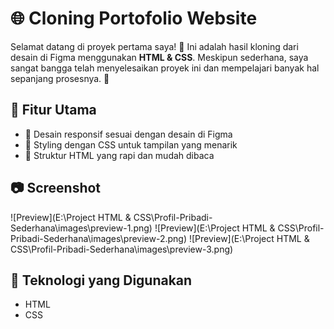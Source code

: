 # 🌐 Cloning Portofolio Website

Selamat datang di proyek pertama saya! 🎉 Ini adalah hasil kloning dari desain di Figma menggunakan **HTML & CSS**. Meskipun sederhana, saya sangat bangga telah menyelesaikan proyek ini dan mempelajari banyak hal sepanjang prosesnya. 🚀  

## 📌 Fitur Utama
- 🌟 Desain responsif sesuai dengan desain di Figma  
- 🎨 Styling dengan CSS untuk tampilan yang menarik  
- 📄 Struktur HTML yang rapi dan mudah dibaca  

## 📷 Screenshot
![Preview](E:\Project HTML & CSS\Profil-Pribadi-Sederhana\images\preview-1.png)
![Preview](E:\Project HTML & CSS\Profil-Pribadi-Sederhana\images\preview-2.png)
![Preview](E:\Project HTML & CSS\Profil-Pribadi-Sederhana\images\preview-3.png)

## 🔧 Teknologi yang Digunakan
- HTML  
- CSS  

